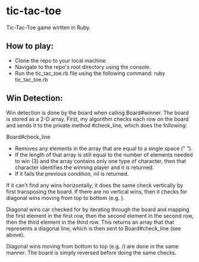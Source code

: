# tic-tac-toe
Tic-Tac-Toe game wirtten in Ruby.

## How to play:
- Clone the repo to your local machine.
- Navigate to the repo's root directory using the console.
- Run the tic_tac_toe.rb file using the following command:
  ruby tic_tac_toe.rb

## Win Detection:
Win detection is done by the board when calling Board#winner. The board is stored as a 2-D array. First, my algorithm checks each row on the board and sends it to the private method #check_line, which does the following:

Board#check_line
- Removes any elements in the array that are equal to a single space (" ").
- If the length of that array is still equal to the number of elements needed to win (3) and the array contains only one type of character, then that character identifies the winning player and it is returned.
- If it fails the previous condition, nil is returned.

If it can't find any wins horizontally, it does the same check vertically by first transposing the board. If there are no vertical wins, then it checks for diagonal wins moving from top to bottom (e.g. \).

Diagonal wins car checked for by iterating through the board and mapping the first element in the first row, then the second element in the second row, then the third element in the third row. This returns an array that that represents a diagonal line, which is then sent to Board#check_line (see above).

Diagonal wins moving from bottom to top (e.g. /) are done in the same manner. The board is simply reversed before doing the same checks.
